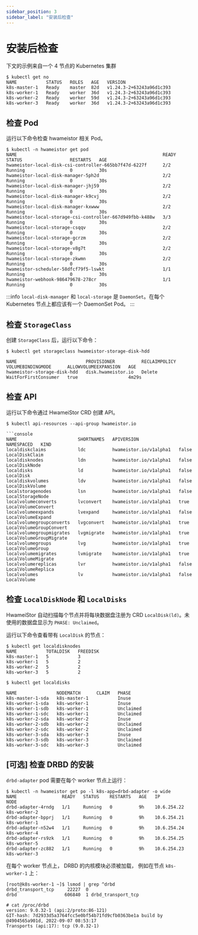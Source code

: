 ```yaml
---
sidebar_position: 3
sidebar_label: "安装后检查"
---
```


# 安装后检查

下文的示例来自一个 4 节点的 Kubernetes 集群

```console
$ kubectl get no
NAME           STATUS   ROLES   AGE   VERSION
k8s-master-1   Ready    master  82d   v1.24.3-2+63243a96d1c393
k8s-worker-1   Ready    worker  36d   v1.24.3-2+63243a96d1c393
k8s-worker-2   Ready    worker  59d   v1.24.3-2+63243a96d1c393
k8s-worker-3   Ready    worker  36d   v1.24.3-2+63243a96d1c393
```

## 检查 Pod

运行以下命令检查 hwameistor 相关 Pod。

```console
$ kubectl -n hwameistor get pod
NAME                                                       READY   STATUS                  RESTARTS   AGE
hwameistor-local-disk-csi-controller-665bb7f47d-6227f      2/2     Running                 0          30s
hwameistor-local-disk-manager-5ph2d                        2/2     Running                 0          30s
hwameistor-local-disk-manager-jhj59                        2/2     Running                 0          30s
hwameistor-local-disk-manager-k9cvj                        2/2     Running                 0          30s
hwameistor-local-disk-manager-kxwww                        2/2     Running                 0          30s
hwameistor-local-storage-csi-controller-667d949fbb-k488w   3/3     Running                 0          30s
hwameistor-local-storage-csqqv                             2/2     Running                 0          30s
hwameistor-local-storage-gcrzm                             2/2     Running                 0          30s
hwameistor-local-storage-v8g7t                             2/2     Running                 0          30s
hwameistor-local-storage-zkwmn                             2/2     Running                 0          30s
hwameistor-scheduler-58dfcf79f5-lswkt                      1/1     Running                 0          30s
hwameistor-webhook-986479678-278cr                         1/1     Running                 0          30s
```

:::info
`local-disk-manager` 和 `local-storage` 是 `DaemonSet`。在每个 Kubernetes 节点上都应该有一个 DaemonSet Pod。
:::

## 检查 `StorageClass`

创建 `StorageClass` 后，运行以下命令：

```console
$ kubectl get storageclass hwameistor-storage-disk-hdd

NAME                          PROVISIONER          RECLAIMPOLICY   VOLUMEBINDINGMODE      ALLOWVOLUMEEXPANSION   AGE
hwameistor-storage-disk-hdd   disk.hwameistor.io   Delete          WaitForFirstConsumer   true                   4m29s
```

## 检查 API

运行以下命令通过 HwameiStor CRD 创建 API。

```console
$ kubectl api-resources --api-group hwameistor.io

```console
NAME                       SHORTNAMES   APIVERSION               NAMESPACED   KIND
localdiskclaims            ldc          hwameistor.io/v1alpha1   false        LocalDiskClaim
localdisknodes             ldn          hwameistor.io/v1alpha1   false        LocalDiskNode
localdisks                 ld           hwameistor.io/v1alpha1   false        LocalDisk
localdiskvolumes           ldv          hwameistor.io/v1alpha1   false        LocalDiskVolume
localstoragenodes          lsn          hwameistor.io/v1alpha1   false        LocalStorageNode
localvolumeconverts        lvconvert    hwameistor.io/v1alpha1   true         LocalVolumeConvert
localvolumeexpands         lvexpand     hwameistor.io/v1alpha1   false        LocalVolumeExpand
localvolumegroupconverts   lvgconvert   hwameistor.io/v1alpha1   true         LocalVolumeGroupConvert
localvolumegroupmigrates   lvgmigrate   hwameistor.io/v1alpha1   true         LocalVolumeGroupMigrate
localvolumegroups          lvg          hwameistor.io/v1alpha1   true         LocalVolumeGroup
localvolumemigrates        lvmigrate    hwameistor.io/v1alpha1   true         LocalVolumeMigrate
localvolumereplicas        lvr          hwameistor.io/v1alpha1   false        LocalVolumeReplica
localvolumes               lv           hwameistor.io/v1alpha1   false        LocalVolume
```

## 检查 `LocalDiskNode` 和 `LocalDisks`

HwameiStor 自动扫描每个节点并将每块数据盘注册为 CRD `LocalDisk(ld)`。未使用的数据盘显示为 `PHASE: Unclaimed`。

运行以下命令查看带有 `LocalDisk` 的节点：

```console
$ kubectl get localdisknodes
NAME           TOTALDISK   FREEDISK
k8s-master-1   5           3
k8s-worker-1   5           2
k8s-worker-2   5           2
k8s-worker-3   5           2

$ kubectl get localdisks

NAME               NODEMATCH      CLAIM   PHASE
k8s-master-1-sda   k8s-master-1           Inuse
k8s-worker-1-sda   k8s-worker-1           Inuse
k8s-worker-1-sdb   k8s-worker-1           Unclaimed
k8s-worker-1-sdc   k8s-worker-1           Unclaimed
k8s-worker-2-sda   k8s-worker-2           Inuse
k8s-worker-2-sdb   k8s-worker-2           Unclaimed
k8s-worker-2-sdc   k8s-worker-2           Unclaimed
k8s-worker-3-sda   k8s-worker-3           Inuse
k8s-worker-3-sdb   k8s-worker-3           Unclaimed
k8s-worker-3-sdc   k8s-worker-3           Unclaimed
```

## [可选] 检查 DRBD 的安装

`drbd-adapter` pod 需要在每个 worker 节点上运行：

```console
$ kubectl -n hwameistor get po -l k8s-app=drbd-adapter -o wide
NAME                 READY   STATUS    RESTARTS   AGE   IP            NODE        
drbd-adapter-4rndg   1/1     Running   0          9h    10.6.254.22   k8s-worker-2   
drbd-adapter-bpprj   1/1     Running   0          9h    10.6.254.21   k8s-worker-1
drbd-adapter-n52w4   1/1     Running   0          9h    10.6.254.24   k8s-worker-4
drbd-adapter-rs9zk   1/1     Running   0          9h    10.6.254.25   k8s-worker-5
drbd-adapter-zc882   1/1     Running   0          9h    10.6.254.23   k8s-worker-3
```

在每个 worker 节点上， DRBD 的内核模块必须被加载， 例如在节点 `k8s-worker-1` 上：

```console
[root@k8s-worker-1 ~]$ lsmod | grep ^drbd
drbd_transport_tcp     22227  0
drbd                  606840  1 drbd_transport_tcp

# cat /proc/drbd
version: 9.0.32-1 (api:2/proto:86-121)
GIT-hash: 7d2933d5a3764fcc5e0bf54b71fd9cfb0363be1a build by @4904565a901d, 2022-09-07 08:53:17
Transports (api:17): tcp (9.0.32-1)
```
